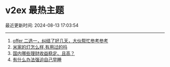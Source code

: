 # v2ex 最热主题

最近更新时间: 2024-08-13 17:03:54

--- 
1. [offer 二选一，纠结了好几天，大伙帮忙参考参考](https://www.v2ex.com/t/1064526) 
2. [米家的灯怎么样,有用过的吗](https://www.v2ex.com/t/1064507) 
3. [国内哪些理财收益稳定、且高？](https://www.v2ex.com/t/1064523) 
4. [有什么办法强迫自己早睡](https://www.v2ex.com/t/1064527) 
